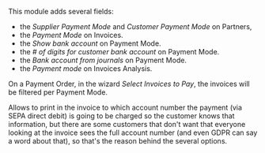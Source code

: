 This module adds several fields:

- the *Supplier Payment Mode* and *Customer Payment Mode* on Partners,
- the *Payment Mode* on Invoices.
- the *Show bank account* on Payment Mode.
- the *\# of digits for customer bank account* on Payment Mode.
- the *Bank account from journals* on Payment Mode.
- the *Payment mode* on Invoices Analysis.

On a Payment Order, in the wizard *Select Invoices to Pay*, the invoices
will be filtered per Payment Mode.

Allows to print in the invoice to which account number the payment (via
SEPA direct debit) is going to be charged so the customer knows that
information, but there are some customers that don't want that everyone
looking at the invoice sees the full account number (and even GDPR can
say a word about that), so that's the reason behind the several options.

